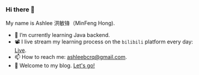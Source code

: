 ### Hi there 👋

My name is Ashlee 洪敏锋（MinFeng Hong).

- 🌱 I’m currently learning Java backend.
- 📽️ I live stream my learning process on the `bilibili` platform every day: [Live](http://live.bilibili.com/26342335).
- 📫 How to reach me: ashleebcrq@gmail.com.
- 🌺 Welcome to my blog. [Let's go!](https://www.hongminfeng.top/)
